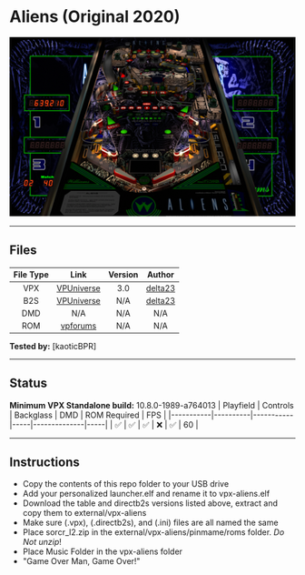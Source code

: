 # Aliens (Original 2020)

![Table Preview](../../images/vpx-aliens.png)

---

## Files
| File Type | Link | Version | Author |
|:---------:|:----:|:-------:|:------:|
| VPX | [VPUniverse](https://vpuniverse.com/files/file/19644-aliens-30-final-release/) | 3.0 | [delta23](https://vpuniverse.com/profile/1187-delta23/) |
| B2S | [VPUniverse](https://vpuniverse.com/files/file/19644-aliens-30-final-release/) | N/A | [delta23](https://vpuniverse.com/profile/1187-delta23/) |
| DMD | N/A | N/A | N/A |
| ROM | [vpforums](https://www.vpforums.org/index.php?app=downloads&showfile=889) | N/A | N/A |

**Tested by:** [kaoticBPR]

---

## Status 
**Minimum VPX Standalone build:** 10.8.0-1989-a764013
| Playfield | Controls | Backglass | DMD | ROM Required | FPS | 
|-----------|----------|-----------|-----|--------------|-----|
| :white_check_mark: | :white_check_mark: | :white_check_mark: | :x: | :white_check_mark: | 60 |

---

## Instructions
- Copy the contents of this repo folder to your USB drive
- Add your personalized launcher.elf and rename it to vpx-aliens.elf
- Download the table and directb2s versions listed above, extract and copy them to external/vpx-aliens
- Make sure (.vpx), (.directb2s), and (.ini) files are all named the same
- Place sorcr_l2.zip in the external/vpx-aliens/pinmame/roms folder. *Do Not unzip*!
- Place Music Folder in the vpx-aliens folder
- "Game Over Man, Game Over!"

